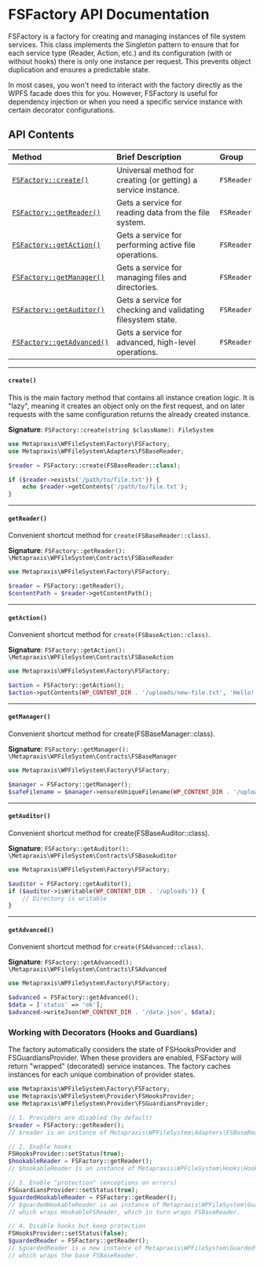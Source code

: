 # FSFactory API Documentation

FSFactory is a factory for creating and managing instances of file system services. This class implements
the Singleton pattern to ensure that for each service type (Reader, Action, etc.)
and its configuration (with or without hooks) there is only one instance per request. This prevents object
duplication and ensures a predictable state.

In most cases, you won't need to interact with the factory directly as the WPFS facade does this for you.
However, FSFactory is useful for dependency injection or when you need a specific service instance with certain
decorator configurations.

## API Contents

| Method                                     | Brief Description                                              | Group      |
|:-------------------------------------------|:---------------------------------------------------------------|:-----------|
| [`FSFactory::create()`](#create)           | Universal method for creating (or getting) a service instance. | `FSReader` |
| [`FSFactory::getReader()`](#getreader)     | Gets a service for reading data from the file system.          | `FSReader` |
| [`FSFactory::getAction()`](#getaction)     | Gets a service for performing active file operations.          | `FSReader` |
| [`FSFactory::getManager()`](#getmanager)   | Gets a service for managing files and directories.             | `FSReader` |
| [`FSFactory::getAuditor()`](#getauditor)   | Gets a service for checking and validating filesystem state.   | `FSReader` |
| [`FSFactory::getAdvanced()`](#getadvanced) | Gets a service for advanced, high-level operations.            | `FSReader` |

---

#### `create()`

This is the main factory method that contains all instance creation logic. It is "lazy", meaning it creates an object
only on the first request, and on later requests with the same configuration returns the already created instance.

**Signature**: `FSFactory::create(string $className): FileSystem`

```php
use Metapraxis\WPFileSystem\Factory\FSFactory;
use Metapraxis\WPFileSystem\Adapters\FSBaseReader;

$reader = FSFactory::create(FSBaseReader::class);

if ($reader->exists('/path/to/file.txt')) {
    echo $reader->getContents('/path/to/file.txt');
}
```

---

#### `getReader()`

Convenient shortcut method for `create(FSBaseReader::class)`.

**Signature**: `FSFactory::getReader(): \Metapraxis\WPFileSystem\Contracts\FSBaseReader`

```php
use Metapraxis\WPFileSystem\Factory\FSFactory;

$reader = FSFactory::getReader();
$contentPath = $reader->getContentPath();
```

---

#### `getAction()`

Convenient shortcut method for `create(FSBaseAction::class)`.

**Signature**: `FSFactory::getAction(): \Metapraxis\WPFileSystem\Contracts\FSBaseAction`

```php
use Metapraxis\WPFileSystem\Factory\FSFactory;

$action = FSFactory::getAction();
$action->putContents(WP_CONTENT_DIR . '/uploads/new-file.txt', 'Hello!');
```

---

#### `getManager()`

Convenient shortcut method for create(FSBaseManager::class).

**Signature**: `FSFactory::getManager(): \Metapraxis\WPFileSystem\Contracts\FSBaseManager`

```php
use Metapraxis\WPFileSystem\Factory\FSFactory;

$manager = FSFactory::getManager();
$safeFilename = $manager->ensureUniqueFilename(WP_CONTENT_DIR . '/uploads', 'image.jpg');
```

---

#### `getAuditor()`

Convenient shortcut method for create(FSBaseAuditor::class).

**Signature**: `FSFactory::getAuditor(): \Metapraxis\WPFileSystem\Contracts\FSBaseAuditor`

```php
use Metapraxis\WPFileSystem\Factory\FSFactory;

$auditor = FSFactory::getAuditor();
if ($auditor->isWritable(WP_CONTENT_DIR . '/uploads')) {
    // Directory is writable
}
```

---

#### `getAdvanced()`

Convenient shortcut method for `create(FSAdvanced::class)`.

**Signature**: `FSFactory::getAdvanced(): \Metapraxis\WPFileSystem\Contracts\FSAdvanced`

```php
use Metapraxis\WPFileSystem\Factory\FSFactory;

$advanced = FSFactory::getAdvanced();
$data = ['status' => 'ok'];
$advanced->writeJson(WP_CONTENT_DIR . '/data.json', $data);
```

### Working with Decorators (Hooks and Guardians)

The factory automatically considers the state of FSHooksProvider and FSGuardiansProvider. When these providers are
enabled,
FSFactory will return "wrapped" (decorated) service instances. The factory caches instances for each
unique combination of provider states.

```php
use Metapraxis\WPFileSystem\Factory\FSFactory;
use Metapraxis\WPFileSystem\Provider\FSHooksProvider;
use Metapraxis\WPFileSystem\Provider\FSGuardiansProvider;

// 1. Providers are disabled (by default)
$reader = FSFactory::getReader();
// $reader is an instance of Metapraxis\WPFileSystem\Adapters\FSBaseReader

// 2. Enable hooks
FSHooksProvider::setStatus(true);
$hookableReader = FSFactory::getReader();
// $hookableReader is an instance of Metapraxis\WPFileSystem\Hooks\HookableFSReader

// 3. Enable "protection" (exceptions on errors)
FSGuardiansProvider::setStatus(true);
$guardedHookableReader = FSFactory::getReader();
// $guardedHookableReader is an instance of Metapraxis\WPFileSystem\Guarded\GuardedFSReader,
// which wraps HookableFSReader, which in turn wraps FSBaseReader.

// 4. Disable hooks but keep protection
FSHooksProvider::setStatus(false);
$guardedReader = FSFactory::getReader();
// $guardedReader is a new instance of Metapraxis\WPFileSystem\Guarded\GuardedFSReader,
// which wraps the base FSBaseReader.
```
